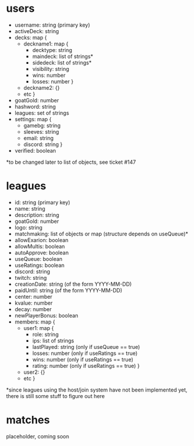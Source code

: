 # users
* username: string (primary key)
* activeDeck: string
* decks: map {
  * deckname1: map {
    * decktype: string
    * maindeck: list of strings*
    * sidedeck: list of strings*
    * visibility: string
    * wins: number
    * losses: number }
  * deckname2: {}
  * etc }
* goatGold: number
* hashword: string
* leagues: set of strings
* settings: map {
  * gamebg: string
  * sleeves: string
  * email: string
  * discord: string }
* verified: boolean

*to be changed later to list of objects, see ticket #147

# leagues
* id: string (primary key)
* name: string
* description: string
* goatGold: number
* logo: string
* matchmaking: list of objects or map (structure depends on useQueue)*
* allowExarion: boolean
* allowMultis: boolean
* autoApprove: boolean
* useQueue: boolean
* useRatings: boolean
* discord: string
* twitch: string
* creationDate: string (of the form YYYY-MM-DD)
* paidUntil: string (of the form YYYY-MM-DD)
* center: number
* kvalue: number
* decay: number
* newPlayerBonus: boolean
* members: map {
  * user1: map {
    * role: string
    * ips: list of strings
    * lastPlayed: string (only if useQueue == true)
    * losses: number (only if useRatings == true)
    * wins: number (only if useRatings == true)
    * rating: number (only if useRatings == true) }
  * user2: {}
  * etc }


*since leagues using the host/join system have not been implemented yet, there is still some stuff to figure out here

# matches
placeholder, coming soon